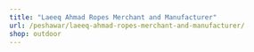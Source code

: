 ```yaml
---
title: "Laeeq Ahmad Ropes Merchant and Manufacturer"
url: /peshawar/laeeq-ahmad-ropes-merchant-and-manufacturer/
shop: outdoor
---
```

